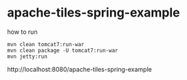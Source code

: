 # apache-tiles-spring-example

how to run
```
mvn clean tomcat7:run-war
mvn clean package -U tomcat7:run-war
mvn jetty:run
```

http://localhost:8080/apache-tiles-spring-example